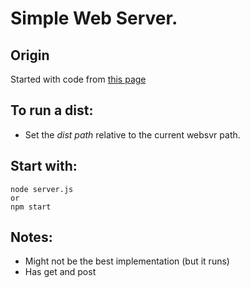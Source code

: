 # Simple Web Server.
## Origin 
Started with code from [this page](http://mfranc.com/node-js/node-js-simple-web-server-with-express/)

## To run a dist:
* Set the _dist path_ relative to the current websvr path.  

## Start with:
    node server.js  
    or  
    npm start


## Notes:
* Might not be the best implementation (but it runs)
*  Has get and post



